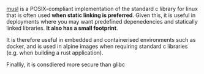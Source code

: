 [musl](https://musl.libc.org/) is a POSIX-compliant implementation of the standard c library for linux that is often used **when static linking is preferred**. Given this, it is useful in deployments where you may want predefined depenedencies and statically linked libraries.
**It also has a small footprint**.

It is therefore useful in  embedded and containerised environments such as docker, and is used in alpine images when requiring standard c libraries (e.g. when building a rust application). 

Finallly, it is consdiered more secure than glibc


